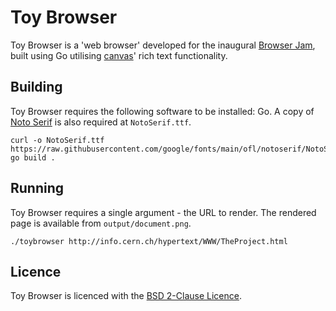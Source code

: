 Toy Browser
===

Toy Browser is a 'web browser' developed for the inaugural [Browser Jam], built using Go utilising [canvas]' rich text functionality.

## Building

Toy Browser requires the following software to be installed: Go. A copy of [Noto Serif] is also required at `NotoSerif.ttf`.

```shell
curl -o NotoSerif.ttf https://raw.githubusercontent.com/google/fonts/main/ofl/notoserif/NotoSerif%5Bwdth%2Cwght%5D.ttf
go build .
```

## Running

Toy Browser requires a single argument - the URL to render. The rendered page is available from `output/document.png`.

```shell
./toybrowser http://info.cern.ch/hypertext/WWW/TheProject.html
```

## Licence

Toy Browser is licenced with the [BSD 2-Clause Licence](LICENCE).

[Browser Jam]: https://github.com/BrowserJam/browserjam
[canvas]: https://github.com/tdewolff/canvas
[Noto Serif]: https://fonts.google.com/noto/specimen/Noto+Serif
